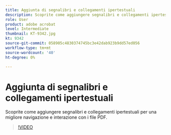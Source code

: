 ```yaml
---
title: Aggiunta di segnalibri e collegamenti ipertestuali
description: Scoprite come aggiungere segnalibri e collegamenti ipertestuali per una migliore navigazione e interazione con i file PDF
role: User
product: adobe acrobat
level: Intermediate
thumbnail: KT-9342.jpg
kt: 9342
source-git-commit: 058905c4830374745bc3e42dab923b9dd57ed056
workflow-type: tm+mt
source-wordcount: '40'
ht-degree: 0%

---
```


# Aggiunta di segnalibri e collegamenti ipertestuali

Scoprite come aggiungere segnalibri e collegamenti ipertestuali per una migliore navigazione e interazione con i file PDF.

>[!VIDEO](https://video.tv.adobe.com/v/340837?hidetitle=true)